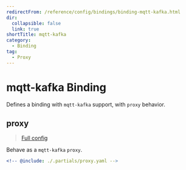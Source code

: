 ```yaml
---
redirectFrom: /reference/config/bindings/binding-mqtt-kafka.html
dir:
  collapsible: false
  link: true
shortTitle: mqtt-kafka
category:
  - Binding
tag:
  - Proxy
---
```


# mqtt-kafka Binding

Defines a binding with `mqtt-kafka` support, with `proxy` behavior.

## proxy

> [Full config](./proxy.md)

Behave as a `mqtt-kafka` `proxy`.

```yaml {3}
<!-- @include: ./.partials/proxy.yaml -->
```
